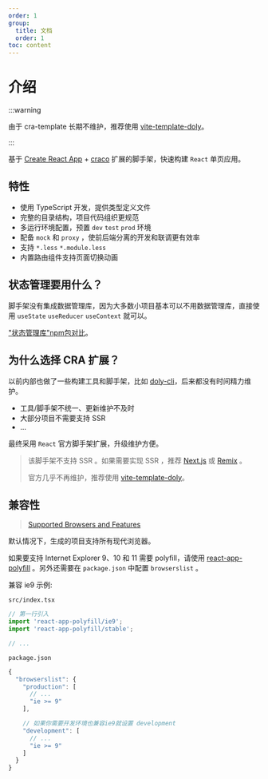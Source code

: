 ```yaml
---
order: 1
group:
  title: 文档
  order: 1
toc: content
---
```


# 介绍

:::warning

由于 cra-template 长期不维护，推荐使用 [vite-template-doly](https://github.com/doly-dev/vite-template-doly)。

:::

基于 [Create React App](https://create-react-app.dev/) + [craco](https://github.com/gsoft-inc/craco) 扩展的脚手架，快速构建 `React` 单页应用。

## 特性

- 使用 TypeScript 开发，提供类型定义文件
- 完整的目录结构，项目代码组织更规范
- 多运行环境配置，预置 `dev` `test` `prod` 环境
- 配备 `mock` 和 `proxy` ，使前后端分离的开发和联调更有效率
- 支持 `*.less` `*.module.less`
- 内置路由组件支持页面切换动画

## 状态管理要用什么？

脚手架没有集成数据管理库，因为大多数小项目基本可以不用数据管理库，直接使用 `useState` `useReducer` `useContext` 就可以。

["状态管理库"npm包对比](https://npm-compare.com/zh-CN/jotai,mobx,react-query,recoil,redux,valtio,xstate,zustand)。

<!-- 这里推荐使用 [valtio](https://valtio.pmnd.rs/)。 -->

## 为什么选择 CRA 扩展？

以前内部也做了一些构建工具和脚手架，比如 [doly-cli](https://www.npmjs.com/package/doly-cli)，后来都没有时间精力维护。

- 工具/脚手架不统一、更新维护不及时
- 大部分项目不需要支持 SSR
- ...

最终采用 `React` 官方脚手架扩展，升级维护方便。

> 该脚手架不支持 SSR 。如果需要实现 SSR ，推荐 [Next.js](https://nextjs.org/) 或 [Remix](https://remix.run/) 。
>
> 官方几乎不再维护，推荐使用 [vite-template-doly](https://github.com/doly-dev/vite-template-doly)。

## 兼容性

> [Supported Browsers and Features](https://create-react-app.dev/docs/supported-browsers-features/#supported-language-features)

默认情况下，生成的项目支持所有现代浏览器。

如果要支持 Internet Explorer 9、10 和 11 需要 polyfill，请使用 [react-app-polyfill](https://github.com/facebook/create-react-app/tree/master/packages/react-app-polyfill) 。另外还需要在 `package.json` 中配置 `browserslist` 。

兼容 ie9 示例:

`src/index.tsx`

```typescript
// 第一行引入
import 'react-app-polyfill/ie9';
import 'react-app-polyfill/stable';

// ...
```

`package.json`

```typescript
{
  "browserslist": {
    "production": [
      // ...
      "ie >= 9"
    ],

    // 如果你需要开发环境也兼容ie9就设置 development
    "development": [
      // ...
      "ie >= 9"
    ]
  }
}
```
